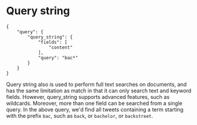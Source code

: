 # Query string

```
{
	"query": {
		"query_string": {
			"fields": [
				"content"
			],
			"query": "bac*"
		}
	}
}
```

Query string also is used to perform full text searches on documents, and has the same limitation as match in that it can only search text and keyword fields. However, query_string supports advanced features, such as wildcards. Moreover, more than one field can be searched from a single query. In the above query, we'd find all tweets containing a term starting with the prefix `bac`, such as `back`, or `bachelor`, or `backstreet`.